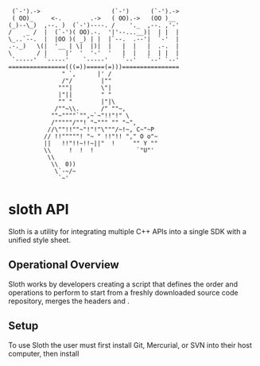 ```
 (`-').->                    (`-')      (`-').-> 
 ( OO)_     <-.        .->   ( OO).->   (OO )__  
(_)--\_)  ,--. )  (`-')----. /    '._  ,--. ,'-' 
/    _ /  |  (`-')( OO).-.  '|'--...__)|  | |  | 
\_..`--.  |  |OO )( _) | |  |`--.  .--'|  `-'  | 
.-._)   \(|  '__ | \|  |)|  |   |  |   |  .-.  | 
\       / |     |'  '  '-'  '   |  |   |  | |  | 
 `-----'  `-----'    `-----'    `--'   `--' `--' 
================(((=))=====(=)))================
               " `,      |' /
               /"/        |""
              """|        \"|
              |"||        " "
              "" "        |"|\
             /""~\\.      /" ""~,
            ""~""""`"",~`~"!!"!" \
            /"""""/""! "~""" "" "~",
           //\""!!""~"!"!"\"""/~!~, C~"~P
          // !!"""""! "~ " !!"!! "," O o"~
          ||   !!"!!~!!~||"  !     "" Y ""
          \\     !  !  !            `"U"'
           \\
            \\  0))
             \`-~/~
              `~'
```

# sloth API

Sloth is a utility for integrating multiple C++ APIs into a single SDK with a unified style sheet.

## Operational Overview

Sloth works by developers creating a script that defines the order and operations to perform to start from a freshly downloaded source code repository, merges the headers and .

## Setup

To use Sloth the user must first install Git, Mercurial, or SVN into their host computer, then install 
